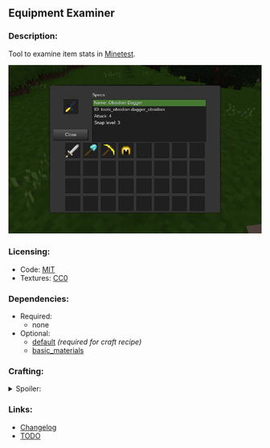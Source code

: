 ## Equipment Examiner

### Description:

Tool to examine item stats in [Minetest](https://www.minetest.net/).

![screenshot](screenshot.png)

### Licensing:

- Code: [MIT](LICENSE.txt)
- Textures: [CC0](textures//sources.txt)

### Dependencies:

- Required:
  - none
- Optional:
  - [default](https://github.com/minetest/minetest_game/tree/master/mods/default) *(required for craft recipe)*
  - [basic_materials](https://forum.minetest.net/viewtopic.php?t=21000)

### Crafting:

<details>
<summary>Spoiler:</summary>
Key:
- d:s = default:steel_ingot (wrought iron ingot)
- d:b = default:bronze_ingot (bronze ingot)
- b:i = basic_materials:ic (simple integrated circuit)

<blockquote>

Without `basic_materials`:
```
┌─────┬─────┬─────┐
│ d:s │ d:b │ d:s │
├─────┼─────┼─────┤
│ d:b │ d:s │ d:b │
├─────┼─────┼─────┤
│ d:s │ d:b │ d:s │
└─────┴─────┴─────┘
```

With `basic_materials`:
```
┌─────┬─────┬─────┐
│ d:s │ d:b │ d:s │
├─────┼─────┼─────┤
│ d:b │ b:i │ d:b │
├─────┼─────┼─────┤
│ d:s │ d:b │ d:s │
└─────┴─────┴─────┘
```

</blockquote>
</details>

### Links:

- [Changelog](CHANGES.txt)
- [TODO](TODO.txt)
